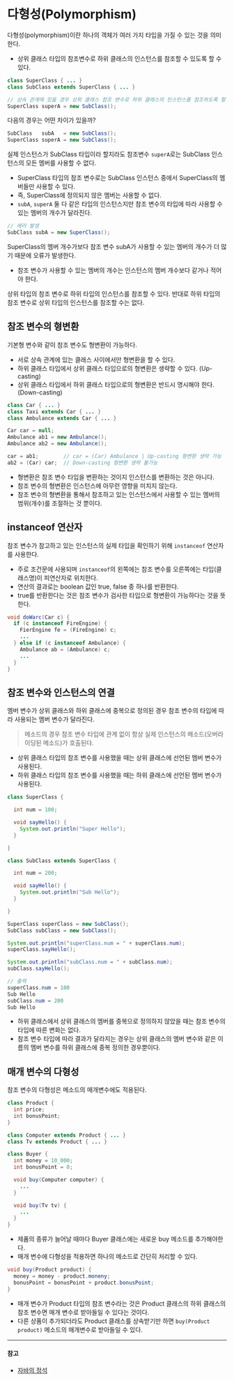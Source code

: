 # 다형성(Polymorphism)

다형성(polymorphism)이란 하나의 객체가 여러 가지 타입을 가질 수 있는 것을 의미한다.

- 상위 클래스 타입의 참조변수로 하위 클래스의 인스턴스를 참조할 수 있도록 할 수 있다.

```java
class SuperClass { ... }
class SubClass extends SuperClass { ... }

// 상속 관계에 있을 경우 상위 클래스 참조 변수로 하위 클래스의 인스턴스를 참조하도록 할 수 있다.
SuperClass superA = new SubClass();
```

다음의 경우는 어떤 차이가 있을까?

```java
SubClass   subA   = new SubClass();
SuperClass superA = new SubClass();
```

실제 인스턴스가 SubClass 타입이라 할지라도 참조변수 `superA`로는 SubClass 인스턴스의 모든 멤버를 사용할 수 없다.

- SuperClass 타입의 참조 변수로는 SubClass 인스턴스 중에서 SuperClass의 멤버들만 사용할 수 있다.
- 즉, SuperClass에 정의되지 않은 멤버는 사용할 수 없다.
- `subA`, `superA` 둘 다 같은 타입의 인스턴스지만 참조 변수의 타입에 따라 사용할 수 있는 멤버의 개수가 달라진다.

```java
// 에러 발생
SubClass subA = new SuperClass();
```

SuperClass의 멤버 개수가보다 참조 변수 subA가 사용할 수 있는 멤버의 개수가 더 많기 때문에 오류가 발생한다.

- 참조 변수가 사용할 수 있는 멤버의 개수는 인스턴스의 멤버 개수보다 같거나 적어야 한다.

상위 타입의 참조 변수로 하위 타입의 인스턴스를 참조할 수 있다. 반대로 하위 타입의 참조 변수로 상위 타입의 인스턴스를 참조할 수는 없다.

## 참조 변수의 형변환

기본형 변수와 같이 참조 변수도 형변환이 가능하다.

- 서로 상속 관계에 있는 클래스 사이에서만 형변환을 할 수 있다.
- 하위 클래스 타입에서 상위 클래스 타입으로의 형변환은 생략할 수 있다. (Up-casting)
- 상위 클래스 타입에서 하위 클래스 타입으로의 형변환은 반드시 명시해야 한다. (Down-casting)

```java
class Car { ... }
class Taxi extends Car { ... }
class Ambulance extends Car { ... }

Car car = null;
Ambulance ab1 = new Ambulance();
Ambulance ab2 = new Ambulance();

car = ab1;        // car = (Car) Ambulance | Up-casting 형변환 생략 가능
ab2 = (Car) car;  // Down-casting 형변환 생략 불가능
```

- 형변환은 참조 변수 타입을 변환하는 것이지 인스턴스를 변환하는 것은 아니다.
- 참조 변수의 형변환은 인스턴스에 아무런 영향을 미치지 않는다.
- 참조 변수의 형변환을 통해서 참조하고 있는 인스턴스에서 사용할 수 있는 멤버의 범위(개수)를 조절하는 것 뿐이다.

## instanceof 연산자

참조 변수가 참고하고 있는 인스턴스의 실제 타입을 확인하기 위해 `instanceof` 연산자를 사용한다.

- 주로 조건문에 사용되며 `instanceof`의 왼쪽에는 참조 변수를 오른쪽에는 타입(클래스명)이 피연산자로 위치한다.
- 연산의 결과로는 boolean 값인 true, false 중 하나를 반환한다.
- true를 반환한다는 것은 참조 변수가 검사한 타입으로 형변환이 가능하다는 것을 뜻한다.

```java
void doWarc(Car c) {
  if (c instanceof FireEngine) {
    FierEngine fe = (FireEngine) c;
    ...
  } else if (c instanceof Ambulance) {
    Ambulance ab = (Ambulance) c;
    ...
  }
}
```

## 참조 변수와 인스턴스의 연결

멤버 변수가 상위 클래스와 하위 클래스에 중복으로 정의된 경우 참조 변수의 타입에 따라 사용되는 멤버 변수가 달라진다.

> 메소드의 경우 참조 변수 타입에 관계 없이 항상 실제 인스턴스의 메소드(오버라이딩된 메소드)가 호출된다.

- 상위 클래스 타입의 참조 변수를 사용했을 때는 상위 클래스에 선언된 멤버 변수가 사용된다.
- 하위 클래스 타입의 참조 변수를 사용했을 때는 하위 클래스에 선언된 멤버 변수가 사용된다.

```java
class SuperClass {

  int num = 100;

  void sayHello() {
    System.out.println("Super Hello");
  }

}

class SubClass extends SuperClass {

  int num = 200;

  void sayHello() {
    System.out.println("Sub Hello");
  }

}

SuperClass superClass = new SubClass();
SubClass subClass = new SubClass();

System.out.println("superClass.num = " + superClass.num);
superClass.sayHello();

System.out.println("subClass.num = " + subClass.num);
subClass.sayHello();

// 출력
superClass.num = 100
Sub Hello
subClass.num = 200
Sub Hello
```

- 하위 클래스에서 상위 클래스의 멤버를 중복으로 정의하지 않았을 때는 참조 변수의 타입에 따른 변화는 없다.
- 참조 변수 타입에 따라 결과가 달라지는 경우는 상위 클래스의 멤버 변수와 같은 이름의 멤버 변수를 하위 클래스에 중복 정의한 경우뿐이다.

## 매개 변수의 다형성

참조 변수의 다형성은 메소드의 매개변수에도 적용된다.

```java
class Product {
  int price;
  int bonusPoint;
}

class Computer extends Product { ... }
class Tv extends Product { ... }

class Buyer {
  int money = 10_000;
  int bonusPoint = 0;

  void buy(Computer computer) {
    ...
  }

  void buy(Tv tv) {
    ...
  }
}
```

- 제품의 종류가 늘어날 때마다 Buyer 클래스에는 새로운 buy 메소드를 추가해야한다.
- 매개 변수에 다형성을 적용하면 하나의 메소드로 간단히 처리할 수 있다.

```java
void buy(Product product) {
  money = money - product.moneny;
  bonusPoint = bonusPoint + product.bonusPoint;
}
```

- 매개 변수가 Product 타입의 참조 변수라는 것은 Product 클래스의 하위 클래스의 참조 변수면 매개 변수로 받아들일 수 있다는 것이다.
- 다른 상품이 추가되더라도 Product 클래스를 상속받기만 하면 `buy(Product product)` 메소드의 매개변수로 받아들일 수 있다.

---

#### 참고

- [자바의 정석](http://www.yes24.com/Product/Goods/24259565)